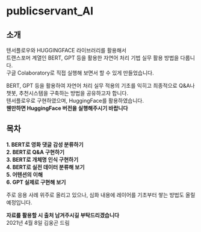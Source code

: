 # publicservant_AI
## 소개
텐서플로우와 HUGGINGFACE 라이브러리를 활용해서  
트랜스포머 계열인 BERT, GPT 등을 활용한 자연어 처리 기법 실무 활용 방법을 다룹니다.  
구글 Colaboratory로 직접 실행해 보면서 할 수 있게 만들었습니다.

BERT, GPT 등을 활용하여 자연어 처리 실무 적용의 기초를 익히고
최종적으로 Q&A나 챗봇, 추천시스템을 구축하는 방법을 공유하고자 합니다.  
텐서플로우로 구현하였으며, HuggingFace를 활용하였습니다.  
**웬만하면 HuggingFace 버전을 실행해주시기 바랍니다**

## 목차
**1. BERT로 영화 댓글 감성 분류하기**  
**2. BERT로 Q&A 구현하기**  
**3. BERT로 개체명 인식 구현하기**  
**4. BERT로 실전 데이터 분류해 보기**  
**5. 어텐션의 이해**  
**6. GPT 실제로 구현해 보기**



주로 응용 사례 위주로 올리고 있으나, 심화 내용에 레이어를 기초부터 쌓는 방법도 올릴 예정입니다.

**자료를 활용할 시 출처 남겨주시길 부탁드리겠습니다**  
2021년 4월 8일 김웅곤 드림
